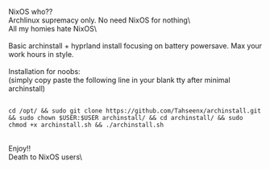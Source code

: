 NixOS who??
<br/>Archlinux supremacy only. No need NixOS for nothing\\
<br/>All my homies hate NixOS\\
<br/>
<br/>Basic archinstall + hyprland install focusing on battery powersave. Max your work hours in style.
<br/>
<br/>Installation for noobs:
<br/>(simply copy paste the following line in your blank tty after minimal archinstall)

##
    cd /opt/ && sudo git clone https://github.com/Tahseenx/archinstall.git && sudo chown $USER:$USER archinstall/ && cd archinstall/ && sudo chmod +x archinstall.sh && ./archinstall.sh


<br/>Enjoy!!
<br/>Death to NixOS users\\

